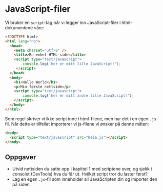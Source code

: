 # JavaScript-filer

Vi bruker en `script`-tag når vi legger inn JavaScript-filer i html-dokumentene våre:

```html
<!DOCTYPE html>
<html lang="no">
  <head>
    <meta charset="utf-8" />
    <title>En enkel HTML-side</title>
    <script type="text/javascript">
        console.log('her er mitt lille JavaScript!');
     </script>
  </head>
  <body>
    <h1>Hello World</h1>
    <p>Min første nettside</p>
    <script type="text/javascript">
        console.log('her er mitt andre lille JavaScript!');
    </script>
  </body>
</html>
```

Som regel skriver vi ikke script inne i html-filene, men har det i en egen `.js`-fil. Når dette er tilfellet importerer vi js-filene vi ønsker på denne måten:

```html
<body>
  <script type="text/javascript" src="heia.js"></script>
</body>
```

## Oppgaver
* Utvid nettsiden du satte opp i kapittel 1 med scriptene over, og sjekk i consolet (DevTools) hva du får ut. Hvilket script tror du laster først?
* Lag en egen `.js`-fil som inneholder all JavaScripten din og importer den på siden.
